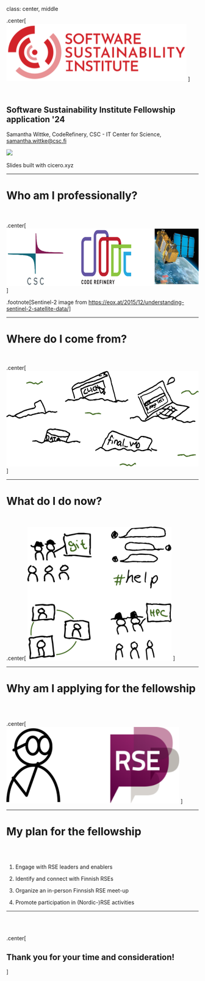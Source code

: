 class: center, middle

.center[
     <img src="img/ssi.png"
     alt="CodeRefinery logo"
     style="height: 150px;"/>
]

<br>

## Software Sustainability Institute Fellowship application '24

Samantha Wittke, CodeRefinery, CSC - IT Center for Science,
samantha.wittke@csc.fi

![](https://i.creativecommons.org/l/by/4.0/88x31.png)


Slides built with cicero.xyz

---

# Who am I professionally?

<br>
<br>
.center[
     <img src="img/CSC_CR_S2.png"
     alt="CodeRefinery logo"
     style="height: 150px;"/>
]


.footnote[Sentinel-2 image from https://eox.at/2015/12/understanding-sentinel-2-satellite-data/]

---

# Where do I come from?

<br>

.center[
     <img src="img/swamp.png"
     alt="CodeRefinery logo"
     style="height: 250px;"/>
]

---

# What do I do now?

<br>


.center[
<img src="img/community.png"
     alt="CodeRefinery logo"
     style="height: 350px;"/>
]

---

# Why am I applying for the fellowship

<br>
<br>

.center[
<img src="img/RSE_wondering.png"
     alt="CodeRefinery logo"
     style="height: 200px;"/>
]

---

# My plan for the fellowship

<br>
<br>

1. Engage with RSE leaders and enablers

2. Identify and connect with Finnish RSEs

3. Organize an in-person Finnsish RSE meet-up

4. Promote participation in (Nordic-)RSE activities


---

<br>
<br>

.center[

## Thank you for your time and consideration!

]
